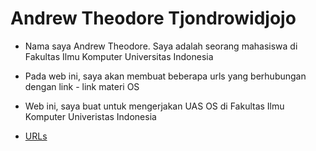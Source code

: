 # Andrew Theodore Tjondrowidjojo
* Nama saya Andrew Theodore. Saya adalah seorang mahasiswa di Fakultas Ilmu Komputer Universitas Indonesia
* Pada web ini, saya akan membuat beberapa urls yang berhubungan dengan link - link materi OS
* Web ini, saya buat untuk mengerjakan UAS OS di Fakultas Ilmu Komputer Univeristas Indonesia

* [URLs](URLs/)
